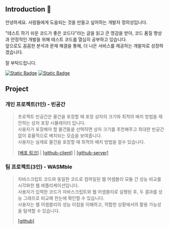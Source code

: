 ## Introduction 🙌
안녕하세요. 사람들에게 도움되는 것을 만들고 싶어하는 개발자 정의성입니다.

"테스트 하기 쉬운 코드가 좋은 코드다"라는 글을 읽고 큰 영감을 받아, 코드 품질 향상과 안정적인 개발을 위해 테스트 코드를 열심히 공부하고 있습니다.<br>
앞으로도 꼼꼼한 분석과 문제 해결을 통해, 더 나은 서비스를 제공하는 개발자로 성장하겠습니다.

잘 부탁드립니다.

[![Static Badge](https://img.shields.io/badge/Gmail-green?style=for-the-badge&logo=gmail&logoColor=%23EA4335)](mailto:yiseong.dev@gmail.com)
[![Static Badge](https://img.shields.io/badge/blog-black?style=for-the-badge&logo=bloglovin&logoColor=white)](https://yiseong.site)

## Project
### 개인 프로젝트(1인) - 빈공간
> 
> 프로젝트 빈공간은 물건을 포장할 때 포장 상자의 크기와 최적의 배치 방법을 제안하는 상자 포장 시뮬레이터 입니다.<br>
> 사용자가 포장해야 할 물건들을 선택하면 상자 크기를 추천해주고 최대한 빈공간 없이 효율적으로 배치되는 모습을 보여줍니다.<br>
> 사용자는 실제로 물건을 포장할 때 최적의 배치 방법을 알수 있습니다.
> 
> [[배포 링크]](https://bingonggan.life/) | [[github-client]](https://github.com/bingonggan/binggongan-client) | [[github-server]](https://github.com/bingonggan/bingonggan-server)

### 팀 프로젝트(3인) - WASMble
> 자바스크립트 코드와 동일한 코드로 컴파일된 웹 어셈블리 모듈 간 성능 비교를 시각화한 웹 애플리케이션입니다.<br>
> 사용자가 입력한 코드가 자바스크립트와 웹 어셈블리로 실행된 후, 두 결과를 성능 그래프로 비교해 한눈에 확인할 수 있습니다.<br>
> 사용자는 웹 어셈블리의 성능 이점을 이해하고, 적합한 상황에서의 활용 가능성을 탐색할 수 있습니다.
> 
> [[github]](https://github.com/WA-SUP/WASMble/tree/feature/readme-1)

<!--
**allansad/allansad** is a ✨ _special_ ✨ repository because its `README.md` (this file) appears on your GitHub profile.

Here are some ideas to get you started:

- 🔭 I’m currently working on ...
- 🌱 I’m currently learning ...
- 👯 I’m looking to collaborate on ...
- 🤔 I’m looking for help with ...
- 💬 Ask me about ...
- 📫 How to reach me: ...
- 😄 Pronouns: ...
- ⚡ Fun fact: ...
-->
